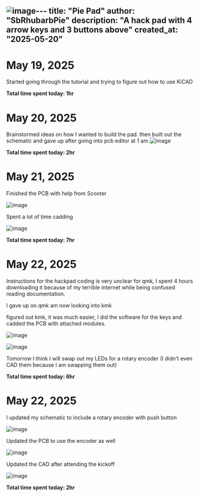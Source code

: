 ![image](https://github.com/user-attachments/assets/b4dc3d1c-9d75-4423-8210-bd225a1c7510)---
title: "Pie Pad"
author: "SbRhubarbPie"
description: "A hack pad with 4 arrow keys and 3 buttons above"
created_at: "2025-05-20"
---

# May 19, 2025
  Started going through the tutorial and trying to figure out how to use KiCAD
  
  **Total time spent today: 1hr**

# May 20, 2025
  Brainstormed ideas on how I wanted to build the pad. then built out the schematic and gave up after going into pcb editor at 1 am
  ![image](https://github.com/user-attachments/assets/aced8ad3-7876-4c3a-b18a-a1dd56afbc38)
  
  **Total time spent today: 2hr**

# May 21, 2025
  Finished the PCB with help from Scooter
  
  ![image](https://github.com/user-attachments/assets/23e0116d-ada7-4ade-9da6-f7e8f3c5af82)

  Spent a lot of time cadding

  ![image](https://github.com/user-attachments/assets/49bbfd36-67bd-4707-98cc-471d4e70856d)

  **Total time spent today: 7hr**

# May 22, 2025
  Instructions for the hackpad coding is very unclear for qmk, I spent 4 hours downloading it because of my terrible internet while being confused reading documentation.

  I gave up on qmk am now looking into kmk

  figured out kmk, it was much easier, I did the software for the keys and cadded the PCB with attached modules.

  ![image](https://github.com/user-attachments/assets/4739864a-4737-4860-a16d-9709008a43ee)

  ![image](https://github.com/user-attachments/assets/f3ee2290-b208-4547-b84f-b20098cba235)

  Tomorrow I think I will swap out my LEDs for a rotary encoder (I didn't even CAD them because I am swapping them out)

  **Total time spent today: 6hr**

# May 22, 2025
  I updated my schematic to include a rotary encoder with push button
  
  ![image](https://github.com/user-attachments/assets/a45665f9-1c89-41a6-a2ae-1b896e82d6d0)

  Updated the PCB to use the encoder as well

  ![image](https://github.com/user-attachments/assets/0122be60-e71f-4268-bcdf-1933fdc121e3)

  Updated the CAD after attending the kickoff

  ![image](https://github.com/user-attachments/assets/19d1a0ee-a3f2-4676-89ed-d052ea0bdf2d)


  **Total time spent today: 2hr**
